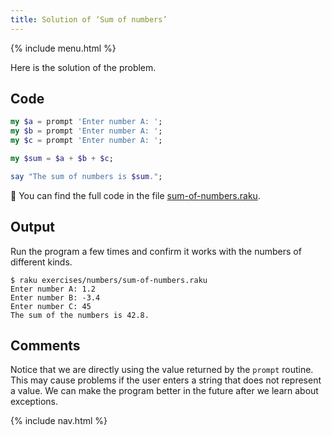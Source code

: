 ```yaml
---
title: Solution of ‘Sum of numbers’
---
```


{% include menu.html %}

Here is the solution of the problem.

## Code

```raku
my $a = prompt 'Enter number A: ';
my $b = prompt 'Enter number A: ';
my $c = prompt 'Enter number A: ';

my $sum = $a + $b + $c;

say "The sum of numbers is $sum.";
```

🦋 You can find the full code in the file [sum-of-numbers.raku](https://github.com/ash/raku-course/blob/master/exercises/numbers/sum-of-numbers.raku).

## Output

Run the program a few times and confirm it works with the numbers of different kinds.

    $ raku exercises/numbers/sum-of-numbers.raku
    Enter number A: 1.2
    Enter number B: -3.4
    Enter number C: 45
    The sum of the numbers is 42.8.

## Comments

Notice that we are directly using the value returned by the `prompt` routine. This may cause problems if the user enters a string that does not represent a value. We can make the program better in the future after we learn about exceptions.

{% include nav.html %}
